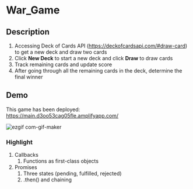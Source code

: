 # War_Game
## Description
1. Accessing Deck of Cards API (https://deckofcardsapi.com/#draw-card) to get a new deck and draw two cards
2. Click **New Deck** to start a new deck and click **Draw** to draw cards
3. Track remaining cards and update score
4. After going through all the remaining cards in the deck, determine the final winner

## Demo
This game has been deployed: https://main.d3oo53cag05fle.amplifyapp.com/

![ezgif com-gif-maker](https://user-images.githubusercontent.com/61951792/161605528-61b1b536-9176-4205-9cb6-c860f0000458.gif)

### Highlight
1. Callbacks
   1. Functions as first-class objects
2. Promises
   1. Three states (pending, fulfilled, rejected)
   2. .then() and chaining
